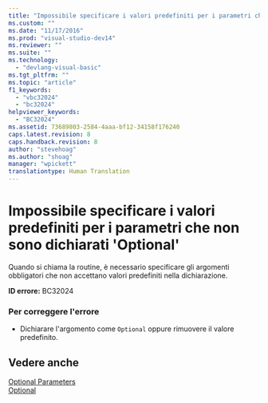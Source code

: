 ```yaml
---
title: "Impossibile specificare i valori predefiniti per i parametri che non sono dichiarati &#39;Optional&#39; | Microsoft Docs"
ms.custom: ""
ms.date: "11/17/2016"
ms.prod: "visual-studio-dev14"
ms.reviewer: ""
ms.suite: ""
ms.technology: 
  - "devlang-visual-basic"
ms.tgt_pltfrm: ""
ms.topic: "article"
f1_keywords: 
  - "vbc32024"
  - "bc32024"
helpviewer_keywords: 
  - "BC32024"
ms.assetid: 73689803-2584-4aaa-bf12-34158f176240
caps.latest.revision: 8
caps.handback.revision: 8
author: "stevehoag"
ms.author: "shoag"
manager: "wpickett"
translationtype: Human Translation
---
```

# Impossibile specificare i valori predefiniti per i parametri che non sono dichiarati &#39;Optional&#39;
Quando si chiama la routine, è necessario specificare gli argomenti obbligatori che non accettano valori predefiniti nella dichiarazione.  
  
 **ID errore:** BC32024  
  
### Per correggere l'errore  
  
-   Dichiarare l'argomento come `Optional` oppure rimuovere il valore predefinito.  
  
## Vedere anche  
 [Optional Parameters](../../visual-basic/programming-guide/language-features/procedures/optional-parameters.md)   
 [Optional](../../visual-basic/language-reference/modifiers/optional.md)